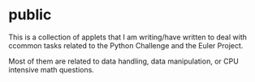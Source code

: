 # public
This is a collection of applets that I am writing/have written to deal with ccommon tasks related to the Python Challenge and the Euler Project.

Most of them are related to data handling, data manipulation, or CPU intensive math questions.
